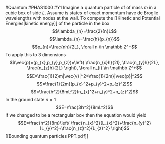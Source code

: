  #Quantum  #PHAS1000 #Y1 
 Imagine a quantum particle of of mass $m$ in a cubic box of side $L$. Assume is states of exact momentum have de Broglie wavelengths with nodes at the wall. To compute the [[Kinetic and Potential Energies|kinetic energy]] of the particle in the box
 $$\lambda_{n}=\frac{2}{n}L$$
 $$\lambda_{n}=\frac{h}{p_{n}}$$
 $$p_{n}=\frac{nh}{2L}, \forall n \in \mathbb Z^+$$
 To apply this to 3 dimensions
 $$\vec{p}=(p_{x},p_{y},p_{z})=\left( \frac{n_{x}h}{2l}, \frac{n_{y}h}{2L}, \frac{n_{z}h}{2L} \right), \forall n_{i} \in \mathbb Z^+$$
 $$E=\frac{1}{2}m|\vec{v}|^2=\frac{1}{2m}|\vec{p}|^2$$
 $$=\frac{1}{2m}(p_{x}^2+p_{y}^2+p_{z}^2)$$
 $$=\frac{h^2}{8mL^2}(n_{x}^2+n_{y}^2+n_{z}^2)$$
 In the ground state $n=1$
 $$E=\frac{3h^2}{8mL^2}$$
 If we changed to be a rectangular box then the equation would yield
 $$E=\frac{h^2}{8m}\left( \frac{n_{x}^2}{L_{x}^2}+\frac{n_{y}^2}{L_{y}^2}+\frac{n_{z}^2}{L_{z}^2} \right)$$
[[Bounding quantum particles PPT.pdf]]